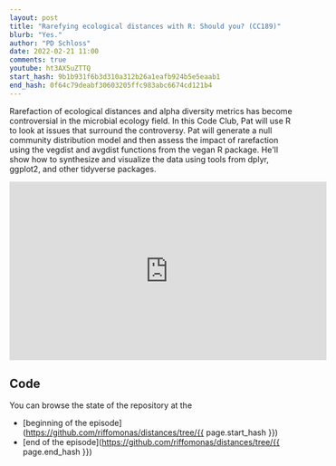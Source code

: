 ```yaml
---
layout: post
title: "Rarefying ecological distances with R: Should you? (CC189)"
blurb: "Yes."
author: "PD Schloss"
date: 2022-02-21 11:00
comments: true
youtube: ht3AX5uZTTQ
start_hash: 9b1b931f6b3d310a312b26a1eafb924b5e5eaab1
end_hash: 0f64c79deabf30603205ffc983abc6674cd121b4
---
```


Rarefaction of ecological distances and alpha diversity metrics has become controversial in the microbial ecology field. In this Code Club, Pat will use R to look at issues that surround the controversy. Pat will generate a null community distribution model and then assess the impact of rarefaction using the vegdist and avgdist functions from the vegan R package. He'll show how to synthesize and visualize the data using tools from dplyr, ggplot2, and other tidyverse packages.


<iframe style="margin: 0 auto;display:block;" width="560" height="315" src="https://www.youtube.com/embed/{{ page.youtube }}" frameborder="0" allow="accelerometer; autoplay; encrypted-media; gyroscope; picture-in-picture" allowfullscreen></iframe>


## Code

You can browse the state of the repository at the
* [beginning of the episode](https://github.com/riffomonas/distances/tree/{{ page.start_hash }})
* [end of the episode](https://github.com/riffomonas/distances/tree/{{ page.end_hash }})
